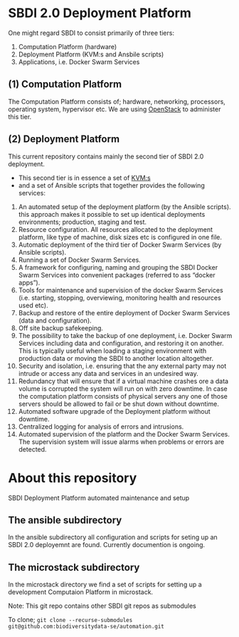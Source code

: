 # SBDI 2.0 Deployment Platform

One might regard SBDI to consist primarily of three tiers:
1. Computation Platform (hardware)
2. Deployment Platform (KVM:s and Ansbile scripts) 
3. Applications, i.e. Docker Swarm Services
	
## (1) Computation Platform

The Computation Platform consists of; hardware, networking, processors, operating system, hypervisor etc. 
We are using [OpenStack](https://www.openstack.org/)  to administer this tier.

## (2) Deployment Platform
This current repository contains mainly the second tier of SBDI 2.0 deployment.
- This second tier is in essence a set of [KVM:s](https://en.wikipedia.org/wiki/Kernel-based_Virtual_Machine) 
- and a set of Ansible scripts that together provides the following services:

1. An automated setup of the deployment platform (by the Ansible scripts). 
    this approach makes it possible to set up identical deployments environments; production, staging and test.
3. Resource configuration. All resources allocated to the deployment platform, like type of machine, disk sizes etc is configured in one file.
4. Automatic deployment of the third tier of Docker Swarm Services (by Ansible scripts).
5. Running a set of Docker Swarm Services.
6. A framework for configuring, naming and grouping the SBDI Docker Swarm Services into convenient packages (referred to ass “docker apps”).
7. Tools for maintenance and supervision of the docker Swarm Services (i.e. starting, stopping, overviewing, monitoring health and resources used etc).
8. Backup and restore of the entire deployment of Docker Swarm Services (data and configuration).
9. Off site backup safekeeping.
10. The possibility to take the backup of one deployment, i.e. Docker Swarm Services including data and configuration, and restoring it on another. This is typically useful when loading a staging environment with production data or moving the SBDI to another location altogether. 
11. Security and isolation, i.e. ensuring that the any external party may not intrude or access any data and services in an undesired way.
12. Redundancy that will ensure that if a virtual machine crashes ore a data volume is corrupted the system will run on with zero downtime. In case the computation platform consists of physical servers any one of those servers should be allowed to fail or be shut down without downtime.
13. Automated software upgrade of the Deployment platform without downtime.
14. Centralized logging for analysis of errors and intrusions.
15. Automated supervision of the platform and the Docker Swarm Services. The supervision system will issue alarms when problems or errors are detected. 


# About this repository

SBDI Deployment Platform automated maintenance and setup

## The ansible subdirectory

In the ansible subdirectory all configuration and scripts for seting up an SBDI 2.0 deployemnt are found.
Currently documention is ongoing.

## The microstack subdirectory

In the microstack directory we find a set of scripts for setting up a development Computaion Platform in microstack.



Note: This git repo contains other SBDI git repos as submodules

To clone; ```git clone --recurse-submodules git@github.com:biodiversitydata-se/automation.git```



